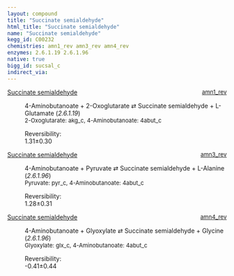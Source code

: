 ```yaml
---
layout: compound
title: "Succinate semialdehyde"
html_title: "Succinate semialdehyde"
name: "Succinate semialdehyde"
kegg_id: C00232
chemistries: amn1_rev amn3_rev amn4_rev
enzymes: 2.6.1.19 2.6.1.96
native: true
bigg_id: sucsal_c
indirect_via:
---
```

<dl><dt class="rs-product"><a class="link-dark" data-bs-html="true" data-bs-title="KEGG: C00232" data-bs-toggle="tooltip" href="{{ site.url }}{{ site.baseurl }}/compounds/C00232">Succinate semialdehyde</a><span style="float: right; max-width: 40%"><a class="link-dark opacity-50" href="{{ site.url }}{{ site.baseurl }}/chemistries/amn1_rev" style="font-size: small; word-wrap: anywhere;">amn1_rev</a></span></dt><dd><p>4-Aminobutanoate + 2-Oxoglutarate ⇄ Succinate semialdehyde + L-Glutamate (<i>2.6.1.19</i>)<br/><span style="font-size: small;"><span data-bs-html="true" data-bs-title="KEGG: C00026" data-bs-toggle="tooltip">2-Oxoglutarate</span>: akg_c, <span data-bs-html="true" data-bs-title="KEGG: C00334" data-bs-toggle="tooltip">4-Aminobutanoate</span>: 4abut_c</span><br/><div class="reversibility_info">Reversibility: <div class="progress"><div aria-valuemax="100" aria-valuemin="0" aria-valuenow="0" class="progress-bar bg-success" role="progressbar" style="width: 0%"></div></div><span>1.31±0.30</span><div class="progress"><div aria-valuemax="10" aria-valuemin="0" aria-valuenow="1.3139320836762955" class="progress-bar bg-danger" role="progressbar" style="width: 13.14%"></div><div aria-valuemax="10" aria-valuemin="0" aria-valuenow="1.3139320836762955" class="progress-bar bg-warning" role="progressbar" style="width: 2.96%"></div></div></div></p><dl></dl></dd></dl><dl><dt class="rs-product"><a class="link-dark" data-bs-html="true" data-bs-title="KEGG: C00232" data-bs-toggle="tooltip" href="{{ site.url }}{{ site.baseurl }}/compounds/C00232">Succinate semialdehyde</a><span style="float: right; max-width: 40%"><a class="link-dark opacity-50" href="{{ site.url }}{{ site.baseurl }}/chemistries/amn3_rev" style="font-size: small; word-wrap: anywhere;">amn3_rev</a></span></dt><dd><p>4-Aminobutanoate + Pyruvate ⇄ Succinate semialdehyde + L-Alanine (<i>2.6.1.96</i>)<br/><span style="font-size: small;"><span data-bs-html="true" data-bs-title="KEGG: C00022" data-bs-toggle="tooltip">Pyruvate</span>: pyr_c, <span data-bs-html="true" data-bs-title="KEGG: C00334" data-bs-toggle="tooltip">4-Aminobutanoate</span>: 4abut_c</span><br/><div class="reversibility_info">Reversibility: <div class="progress"><div aria-valuemax="100" aria-valuemin="0" aria-valuenow="0" class="progress-bar bg-success" role="progressbar" style="width: 0%"></div></div><span>1.28±0.31</span><div class="progress"><div aria-valuemax="10" aria-valuemin="0" aria-valuenow="1.282191237118417" class="progress-bar bg-danger" role="progressbar" style="width: 12.82%"></div><div aria-valuemax="10" aria-valuemin="0" aria-valuenow="1.282191237118417" class="progress-bar bg-warning" role="progressbar" style="width: 3.15%"></div></div></div></p><dl></dl></dd></dl><dl><dt class="rs-product"><a class="link-dark" data-bs-html="true" data-bs-title="KEGG: C00232" data-bs-toggle="tooltip" href="{{ site.url }}{{ site.baseurl }}/compounds/C00232">Succinate semialdehyde</a><span style="float: right; max-width: 40%"><a class="link-dark opacity-50" href="{{ site.url }}{{ site.baseurl }}/chemistries/amn4_rev" style="font-size: small; word-wrap: anywhere;">amn4_rev</a></span></dt><dd><p>4-Aminobutanoate + Glyoxylate ⇄ Succinate semialdehyde + Glycine (<i>2.6.1.96</i>)<br/><span style="font-size: small;"><span data-bs-html="true" data-bs-title="KEGG: C00048" data-bs-toggle="tooltip">Glyoxylate</span>: glx_c, <span data-bs-html="true" data-bs-title="KEGG: C00334" data-bs-toggle="tooltip">4-Aminobutanoate</span>: 4abut_c</span><br/><div class="reversibility_info">Reversibility: <div class="progress" style="flex-direction: row-reverse;"><div aria-valuemax="10" aria-valuemin="0" aria-valuenow="-0.4105513778864559" class="progress-bar bg-success" role="progressbar" style="width: 4.11%"></div><div aria-valuemax="10" aria-valuemin="0" aria-valuenow="-0.4105513778864559" class="progress-bar bg-warning" role="progressbar" style="width: 4.39%"></div></div><span>-0.41±0.44</span><div class="progress"><div aria-valuemax="10" aria-valuemin="0" aria-valuenow="-0.4105513778864559" class="progress-bar bg-danger" role="progressbar" style="width: 0%"></div></div></div></p><dl></dl></dd></dl>